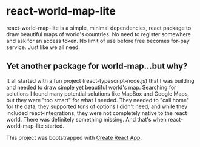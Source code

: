 # react-world-map-lite
react-world-map-lite is a simple, minimal dependencies, react package to draw beautiful maps of world's countries. No need to register somewhere and ask for an access token. No limit of use before free becomes for-pay service. Just like we all need.

## Yet another package for world-map...but why?

It all started with a fun project (react-typescript-node.js) that I was building and needed to draw simple yet beautiful world's map. Searching for solutions I found many potential solutions like MapBox and Google Maps, but they were "too smart" for what I needed. They needed to "call home" for the data, they supported tons of options I didn't need, and while they included react-integrations, they were not completely native to the react world. There was definitely something missing. And that's when react-world-map-lite started. 

This project was bootstrapped with [Create React App](https://github.com/facebook/create-react-app).
